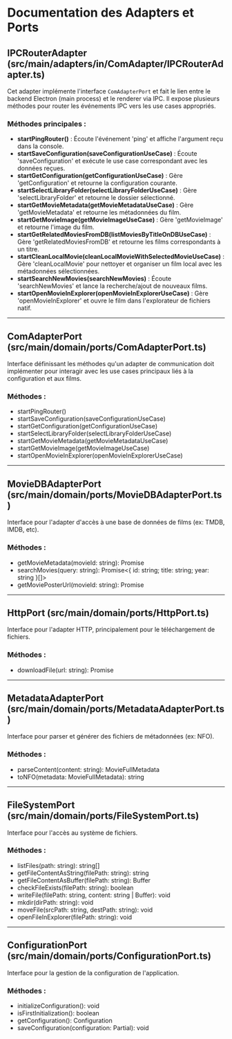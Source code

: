 # Documentation des Adapters et Ports

## IPCRouterAdapter (src/main/adapters/in/ComAdapter/IPCRouterAdapter.ts)

Cet adapter implémente l'interface `ComAdapterPort` et fait le lien entre le backend Electron (main process) et le renderer via IPC. Il expose plusieurs méthodes pour router les événements IPC vers les use cases appropriés.

### Méthodes principales :

- **startPingRouter()** : Écoute l'événement 'ping' et affiche l'argument reçu dans la console.
- **startSaveConfiguration(saveConfigurationUseCase)** : Écoute 'saveConfiguration' et exécute le use case correspondant avec les données reçues.
- **startGetConfiguration(getConfigurationUseCase)** : Gère 'getConfiguration' et retourne la configuration courante.
- **startSelectLibraryFolder(selectLibraryFolderUseCase)** : Gère 'selectLibraryFolder' et retourne le dossier sélectionné.
- **startGetMovieMetadata(getMovieMetadataUseCase)** : Gère 'getMovieMetadata' et retourne les métadonnées du film.
- **startGetMovieImage(getMovieImageUseCase)** : Gère 'getMovieImage' et retourne l'image du film.
- **startGetRelatedMoviesFromDB(listMoviesByTitleOnDBUseCase)** : Gère 'getRelatedMoviesFromDB' et retourne les films correspondants à un titre.
- **startCleanLocalMovie(cleanLocalMovieWithSelectedMovieUseCase)** : Gère 'cleanLocalMovie' pour nettoyer et organiser un film local avec les métadonnées sélectionnées.
- **startSearchNewMovies(searchNewMovies)** : Écoute 'searchNewMovies' et lance la recherche/ajout de nouveaux films.
- **startOpenMovieInExplorer(openMovieInExplorerUseCase)** : Gère 'openMovieInExplorer' et ouvre le film dans l'explorateur de fichiers natif.

---

## ComAdapterPort (src/main/domain/ports/ComAdapterPort.ts)

Interface définissant les méthodes qu'un adapter de communication doit implémenter pour interagir avec les use cases principaux liés à la configuration et aux films.

### Méthodes :

- startPingRouter()
- startSaveConfiguration(saveConfigurationUseCase)
- startGetConfiguration(getConfigurationUseCase)
- startSelectLibraryFolder(selectLibraryFolderUseCase)
- startGetMovieMetadata(getMovieMetadataUseCase)
- startGetMovieImage(getMovieImageUseCase)
- startOpenMovieInExplorer(openMovieInExplorerUseCase)

---

## MovieDBAdapterPort (src/main/domain/ports/MovieDBAdapterPort.ts)

Interface pour l'adapter d'accès à une base de données de films (ex: TMDB, IMDB, etc).

### Méthodes :

- getMovieMetadata(movieId: string): Promise<MovieFullMetadata>
- searchMovies(query: string): Promise<{ id: string; title: string; year: string }[]>
- getMoviePosterUrl(movieId: string): Promise<string>

---

## HttpPort (src/main/domain/ports/HttpPort.ts)

Interface pour l'adapter HTTP, principalement pour le téléchargement de fichiers.

### Méthodes :

- downloadFile(url: string): Promise<Buffer>

---

## MetadataAdapterPort (src/main/domain/ports/MetadataAdapterPort.ts)

Interface pour parser et générer des fichiers de métadonnées (ex: NFO).

### Méthodes :

- parseContent(content: string): MovieFullMetadata
- toNFO(metadata: MovieFullMetadata): string

---

## FileSystemPort (src/main/domain/ports/FileSystemPort.ts)

Interface pour l'accès au système de fichiers.

### Méthodes :

- listFiles(path: string): string[]
- getFileContentAsString(filePath: string): string
- getFileContentAsBuffer(filePath: string): Buffer
- checkFileExists(filePath: string): boolean
- writeFile(filePath: string, content: string | Buffer): void
- mkdir(dirPath: string): void
- moveFile(srcPath: string, destPath: string): void
- openFileInExplorer(filePath: string): void

---

## ConfigurationPort (src/main/domain/ports/ConfigurationPort.ts)

Interface pour la gestion de la configuration de l'application.

### Méthodes :

- initializeConfiguration(): void
- isFirstInitialization(): boolean
- getConfiguration(): Configuration
- saveConfiguration(configuration: Partial<Configuration>): void
